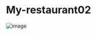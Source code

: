 # My-restaurant02


![image](https://user-images.githubusercontent.com/56171116/164230125-99ef0ecd-b040-4778-a7c0-86da98fe32ae.png)

